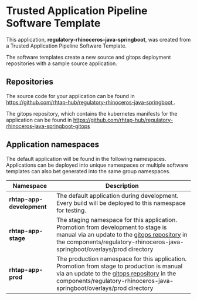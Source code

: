 # Trusted Application Pipeline Software Template

This application, **regulatory-rhinoceros-java-springboot**, was created from a Trusted Application Pipeline Software Template.

The software templates create a new source and gitops deployment repositories with a sample source application. 

## Repositories

The source code for your application can be found in [https://github.com/rhtap-hub/regulatory-rhinoceros-java-springboot ](https://github.com/rhtap-hub/regulatory-rhinoceros-java-springboot ).
 
The gitops repository, which contains the kubernetes manifests for the application can be found in 
[https://github.com/rhtap-hub/regulatory-rhinoceros-java-springboot-gitops ](https://github.com/rhtap-hub/regulatory-rhinoceros-java-springboot-gitops ) 

## Application namespaces 

The default application will be found in the following namespaces. Applications can be deployed into unique namespaces or multiple software templates can also bet generated into the same group namespaces.  

|  Namespace   |  Description   |  
| -------- | -------- |   
| **rhtap-app-development** | The default application during development. Every build will be deployed to this namespace for testing. | 
| **rhtap-app-stage** | The staging namespace for this application. Promotion from development to stage is manual via an update to the [gitops repository](https://github.com/rhtap-hub/regulatory-rhinoceros-java-springboot-gitops ) in the components/regulatory-rhinoceros-java-springboot/overlays/prod directory |  
| **rhtap-app-prod** | The production namespace for this application. Promotion from stage to production is manual via an update to the [gitops repository](https://github.com/rhtap-hub/regulatory-rhinoceros-java-springboot-gitops ) in the components/regulatory-rhinoceros-java-springboot/overlays/prod directory | 